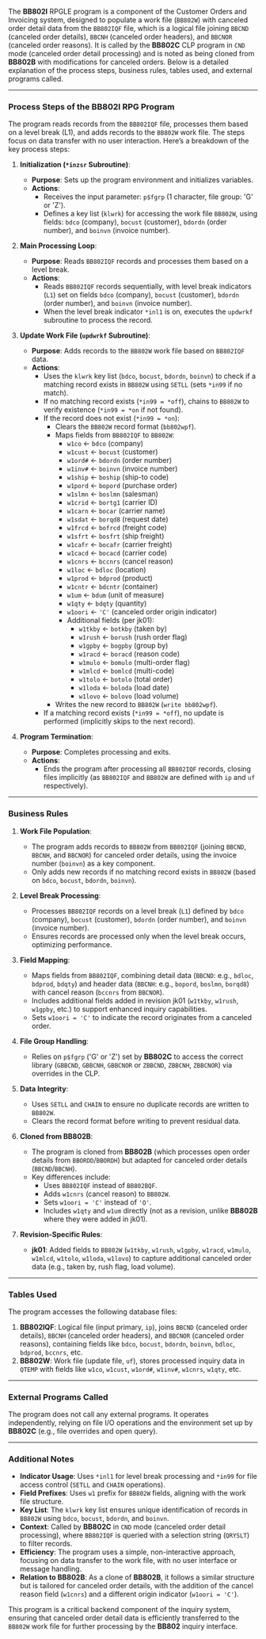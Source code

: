 The **BB802I** RPGLE program is a component of the Customer Orders and Invoicing system, designed to populate a work file (`BB802W`) with canceled order detail data from the `BB802IQF` file, which is a logical file joining `BBCND` (canceled order details), `BBCNH` (canceled order headers), and `BBCNOR` (canceled order reasons). It is called by the **BB802C** CLP program in `CND` mode (canceled order detail processing) and is noted as being cloned from **BB802B** with modifications for canceled orders. Below is a detailed explanation of the process steps, business rules, tables used, and external programs called.

---

### **Process Steps of the BB802I RPG Program**

The program reads records from the `BB802IQF` file, processes them based on a level break (L1), and adds records to the `BB802W` work file. The steps focus on data transfer with no user interaction. Here’s a breakdown of the key process steps:

1. **Initialization (`*inzsr` Subroutine)**:
   - **Purpose**: Sets up the program environment and initializes variables.
   - **Actions**:
     - Receives the input parameter: `p$fgrp` (1 character, file group: 'G' or 'Z').
     - Defines a key list (`klwrk`) for accessing the work file `BB802W`, using fields: `bdco` (company), `bocust` (customer), `bdordn` (order number), and `boinvn` (invoice number).

2. **Main Processing Loop**:
   - **Purpose**: Reads `BB802IQF` records and processes them based on a level break.
   - **Actions**:
     - Reads `BB802IQF` records sequentially, with level break indicators (`L1`) set on fields `bdco` (company), `bocust` (customer), `bdordn` (order number), and `boinvn` (invoice number).
     - When the level break indicator `*inl1` is on, executes the `updwrkf` subroutine to process the record.

3. **Update Work File (`updwrkf` Subroutine)**:
   - **Purpose**: Adds records to the `BB802W` work file based on `BB802IQF` data.
   - **Actions**:
     - Uses the `klwrk` key list (`bdco`, `bocust`, `bdordn`, `boinvn`) to check if a matching record exists in `BB802W` using `SETLL` (sets `*in99` if no match).
     - If no matching record exists (`*in99 = *off`), chains to `BB802W` to verify existence (`*in99 = *on` if not found).
     - If the record does not exist (`*in99 = *on`):
       - Clears the `BB802W` record format (`bb802wpf`).
       - Maps fields from `BB802IQF` to `BB802W`:
         - `w1co` ← `bdco` (company)
         - `w1cust` ← `bocust` (customer)
         - `w1ord#` ← `bdordn` (order number)
         - `w1inv#` ← `boinvn` (invoice number)
         - `w1ship` ← `boship` (ship-to code)
         - `w1pord` ← `bopord` (purchase order)
         - `w1slmn` ← `boslmn` (salesman)
         - `w1crid` ← `bortg1` (carrier ID)
         - `w1carn` ← `bocar` (carrier name)
         - `w1sdat` ← `borqd8` (request date)
         - `w1frcd` ← `bofrcd` (freight code)
         - `w1sfrt` ← `bosfrt` (ship freight)
         - `w1cafr` ← `bocafr` (carrier freight)
         - `w1cacd` ← `bocacd` (carrier code)
         - `w1cnrs` ← `bccnrs` (cancel reason)
         - `w1loc` ← `bdloc` (location)
         - `w1prod` ← `bdprod` (product)
         - `w1cntr` ← `bdcntr` (container)
         - `w1um` ← `bdum` (unit of measure)
         - `w1qty` ← `bdqty` (quantity)
         - `w1oori` ← `'C'` (canceled order origin indicator)
         - Additional fields (per jk01):
           - `w1tkby` ← `botkby` (taken by)
           - `w1rush` ← `borush` (rush order flag)
           - `w1gpby` ← `bogpby` (group by)
           - `w1racd` ← `boracd` (reason code)
           - `w1mulo` ← `bomulo` (multi-order flag)
           - `w1mlcd` ← `bomlcd` (multi-code)
           - `w1tolo` ← `botolo` (total order)
           - `w1loda` ← `boloda` (load date)
           - `w1lovo` ← `bolovo` (load volume)
       - Writes the new record to `BB802W` (`write bb802wpf`).
     - If a matching record exists (`*in99 = *off`), no update is performed (implicitly skips to the next record).

4. **Program Termination**:
   - **Purpose**: Completes processing and exits.
   - **Actions**:
     - Ends the program after processing all `BB802IQF` records, closing files implicitly (as `BB802IQF` and `BB802W` are defined with `ip` and `uf` respectively).

---

### **Business Rules**

1. **Work File Population**:
   - The program adds records to `BB802W` from `BB802IQF` (joining `BBCND`, `BBCNH`, and `BBCNOR`) for canceled order details, using the invoice number (`boinvn`) as a key component.
   - Only adds new records if no matching record exists in `BB802W` (based on `bdco`, `bocust`, `bdordn`, `boinvn`).

2. **Level Break Processing**:
   - Processes `BB802IQF` records on a level break (`L1`) defined by `bdco` (company), `bocust` (customer), `bdordn` (order number), and `boinvn` (invoice number).
   - Ensures records are processed only when the level break occurs, optimizing performance.

3. **Field Mapping**:
   - Maps fields from `BB802IQF`, combining detail data (`BBCND`: e.g., `bdloc`, `bdprod`, `bdqty`) and header data (`BBCNH`: e.g., `bopord`, `boslmn`, `borqd8`) with cancel reason (`bccnrs` from `BBCNOR`).
   - Includes additional fields added in revision jk01 (`w1tkby`, `w1rush`, `w1gpby`, etc.) to support enhanced inquiry capabilities.
   - Sets `w1oori = 'C'` to indicate the record originates from a canceled order.

4. **File Group Handling**:
   - Relies on `p$fgrp` ('G' or 'Z') set by **BB802C** to access the correct library (`GBBCND`, `GBBCNH`, `GBBCNOR` or `ZBBCND`, `ZBBCNH`, `ZBBCNOR`) via overrides in the CLP.

5. **Data Integrity**:
   - Uses `SETLL` and `CHAIN` to ensure no duplicate records are written to `BB802W`.
   - Clears the record format before writing to prevent residual data.

6. **Cloned from BB802B**:
   - The program is cloned from **BB802B** (which processes open order details from `BBORDD`/`BBORDH`) but adapted for canceled order details (`BBCND`/`BBCNH`).
   - Key differences include:
     - Uses `BB802IQF` instead of `BB802BQF`.
     - Adds `w1cnrs` (cancel reason) to `BB802W`.
     - Sets `w1oori = 'C'` instead of `'O'`.
     - Includes `w1qty` and `w1um` directly (not as a revision, unlike **BB802B** where they were added in jk01).

7. **Revision-Specific Rules**:
   - **jk01**: Added fields to `BB802W` (`w1tkby`, `w1rush`, `w1gpby`, `w1racd`, `w1mulo`, `w1mlcd`, `w1tolo`, `w1loda`, `w1lovo`) to capture additional canceled order data (e.g., taken by, rush flag, load volume).

---

### **Tables Used**

The program accesses the following database files:

1. **BB802IQF**: Logical file (input primary, `ip`), joins `BBCND` (canceled order details), `BBCNH` (canceled order headers), and `BBCNOR` (canceled order reasons), containing fields like `bdco`, `bocust`, `bdordn`, `boinvn`, `bdloc`, `bdprod`, `bccnrs`, etc.
2. **BB802W**: Work file (update file, `uf`), stores processed inquiry data in `QTEMP` with fields like `w1co`, `w1cust`, `w1ord#`, `w1inv#`, `w1cnrs`, `w1qty`, etc.

---

### **External Programs Called**

The program does not call any external programs. It operates independently, relying on file I/O operations and the environment set up by **BB802C** (e.g., file overrides and open query).

---

### **Additional Notes**

- **Indicator Usage**: Uses `*inl1` for level break processing and `*in99` for file access control (`SETLL` and `CHAIN` operations).
- **Field Prefixes**: Uses `w1` prefix for `BB802W` fields, aligning with the work file structure.
- **Key List**: The `klwrk` key list ensures unique identification of records in `BB802W` using `bdco`, `bocust`, `bdordn`, and `boinvn`.
- **Context**: Called by **BB802C** in `CND` mode (canceled order detail processing), where `BB802IQF` is queried with a selection string (`QRYSLT`) to filter records.
- **Efficiency**: The program uses a simple, non-interactive approach, focusing on data transfer to the work file, with no user interface or message handling.
- **Relation to BB802B**: As a clone of **BB802B**, it follows a similar structure but is tailored for canceled order details, with the addition of the cancel reason field (`w1cnrs`) and a different origin indicator (`w1oori = 'C'`).

This program is a critical backend component of the inquiry system, ensuring that canceled order detail data is efficiently transferred to the `BB802W` work file for further processing by the **BB802** inquiry interface.